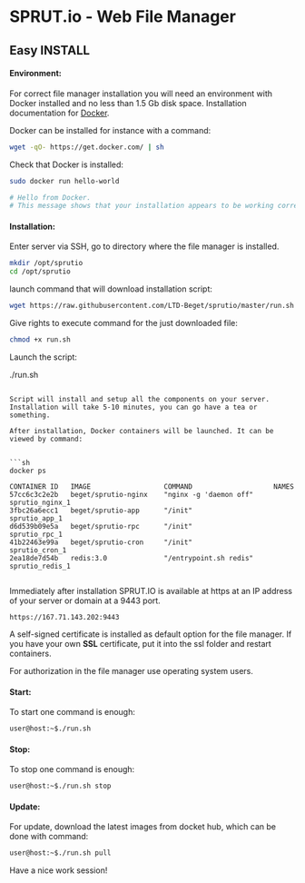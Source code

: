 # SPRUT.io - Web File Manager

## Easy **INSTALL**

#### **Environment:**

For correct file manager installation you will need an environment with Docker installed and no less than 1.5 Gb disk space. Installation documentation for [Docker](https://docs.docker.com/engine/installation/).  
  
Docker can be installed for instance with a command:  
  

```sh
wget -qO- https://get.docker.com/ | sh
```

Check that Docker is installed:    

```sh
sudo docker run hello-world

# Hello from Docker.
# This message shows that your installation appears to be working correctly.
```

  
  

#### **Installation:**

Enter server via SSH, go to directory where the file manager is installed.  

```sh
mkdir /opt/sprutio
cd /opt/sprutio
```

launch command that will download installation script:  

```sh
wget https://raw.githubusercontent.com/LTD-Beget/sprutio/master/run.sh
```

Give rights to execute command for the just downloaded file:  

```sh
chmod +x run.sh
```

Launch the script:  

./run.sh
```
  
Script will install and setup all the components on your server. Installation will take 5-10 minutes, you can go have a tea or something.  
  
After installation, Docker containers will be launched. It can be viewed by command:  
  

```sh
docker ps

CONTAINER ID   IMAGE                  COMMAND                    NAMES
57cc6c3c2e2b   beget/sprutio-nginx    "nginx -g 'daemon off"     sprutio_nginx_1
3fbc26a6ecc1   beget/sprutio-app      "/init"                    sprutio_app_1
d6d539b09e5a   beget/sprutio-rpc      "/init"                    sprutio_rpc_1
41b22463e99a   beget/sprutio-cron     "/init"                    sprutio_cron_1
2ea18de7d54b   redis:3.0              "/entrypoint.sh redis"     sprutio_redis_1
                            
```

Immediately after installation SPRUT.IO is available at https at an IP address of your server or domain at a 9443 port.  
  
```
https://167.71.143.202:9443
```
  
A self-signed certificate is installed as default option for the file manager. If you have your own **SSL** certificate, put it into the ssl folder and restart containers.  
  
For authorization in the file manager use operating system users.  
  

#### **Start:**

To start one command is enough:  

```sh
user@host:~$./run.sh
```

#### **Stop:**

To stop one command is enough:  

```sh
user@host:~$./run.sh stop
```

#### **Update:**

For update, download the latest images from docket hub, which can be done with command:  

```sh
user@host:~$./run.sh pull
```

Have a nice work session!
